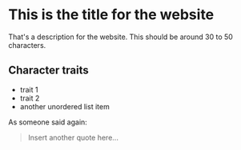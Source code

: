 # This is the title for the website

That's a description for the website. This should be around 30 to 50 characters.

## Character traits

* trait 1
* trait 2
* another unordered list item

As someone said again:
> Insert another quote here...